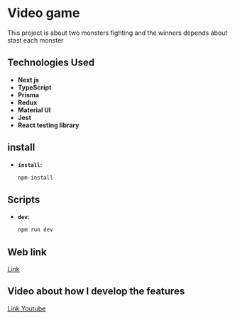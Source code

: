 # Video game

This project is about two monsters fighting and the winners depends about stast each monster

## Technologies Used

- **Next js**
- **TypeScript**
- **Prisma**
- **Redux**
- **Material UI**
- **Jest**
- **React testing library**

## install

- **`install`**:
  ```bash
  npm install

## Scripts

- **`dev`**:
  ```bash
  npm run dev

## Web link

[Link](videogame-nextjs.vercel.app)


## Video about how I develop the features

[Link Youtube](https://www.youtube.com/watch?v=YQi8CRJfZ-4)